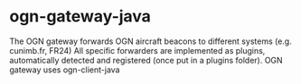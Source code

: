 ogn-gateway-java
================

The OGN gateway forwards OGN aircraft beacons to different systems (e.g. cunimb.fr, FR24) All specific forwarders are implemented as plugins, automatically detected and registered (once put in a plugins folder). OGN gateway uses ogn-client-java
